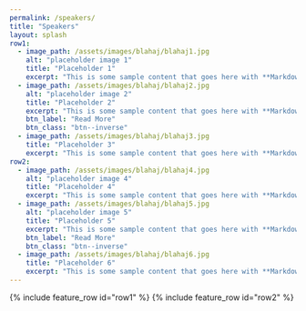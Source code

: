 ```yaml
---
permalink: /speakers/
title: "Speakers"
layout: splash
row1:
  - image_path: /assets/images/blahaj/blahaj1.jpg
    alt: "placeholder image 1"
    title: "Placeholder 1"
    excerpt: "This is some sample content that goes here with **Markdown** formatting."
  - image_path: /assets/images/blahaj/blahaj2.jpg
    alt: "placeholder image 2"
    title: "Placeholder 2"
    excerpt: "This is some sample content that goes here with **Markdown** formatting."
    btn_label: "Read More"
    btn_class: "btn--inverse"
  - image_path: /assets/images/blahaj/blahaj3.jpg
    title: "Placeholder 3"
    excerpt: "This is some sample content that goes here with **Markdown** formatting."
row2:
  - image_path: /assets/images/blahaj/blahaj4.jpg
    alt: "placeholder image 4"
    title: "Placeholder 4"
    excerpt: "This is some sample content that goes here with **Markdown** formatting."
  - image_path: /assets/images/blahaj/blahaj5.jpg
    alt: "placeholder image 5"
    title: "Placeholder 5"
    excerpt: "This is some sample content that goes here with **Markdown** formatting."
    btn_label: "Read More"
    btn_class: "btn--inverse"
  - image_path: /assets/images/blahaj/blahaj6.jpg
    title: "Placeholder 6"
    excerpt: "This is some sample content that goes here with **Markdown** formatting."
---
```

{% include feature_row id="row1" %}
{% include feature_row id="row2" %}
